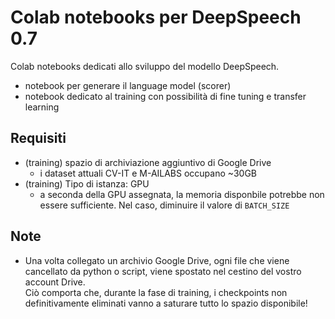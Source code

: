 # Colab notebooks per DeepSpeech 0.7

Colab notebooks dedicati allo sviluppo del modello DeepSpeech.
* notebook per generare il language model (scorer)
* notebook dedicato al training con possibilità di fine tuning e transfer learning

## Requisiti

* (training) spazio di archiviazione aggiuntivo di Google Drive
  * i dataset attuali CV-IT e M-AILABS occupano ~30GB
* (training) Tipo di istanza: GPU
  * a seconda della GPU assegnata, la memoria disponbile potrebbe non essere sufficiente. Nel caso, diminuire il valore di ```BATCH_SIZE```

## Note

* Una volta collegato un archivio Google Drive, ogni file che viene cancellato da python o script, viene spostato nel cestino del vostro account Drive.  
Ciò comporta che, durante la fase di training, i checkpoints non definitivamente eliminati vanno a saturare tutto lo spazio disponibile!  
